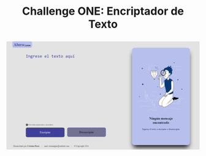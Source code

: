 <h1 align="center">
  <p align="center">Challenge ONE: Encriptador de Texto</p>
    <img src="img/visual-encriptador.png" alt="visual-encriptador">
</h1>